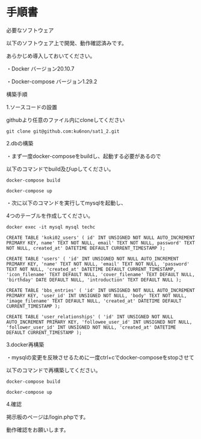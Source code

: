 # 手順書

必要なソフトウェア

以下のソフトウェア上で開発、動作確認済みです。

あらかじめ導入しておいてください。

・Docker バージョン20.10.7

・Docker-compose バージョン1.29.2


構築手順

1.ソースコードの設置

githubより任意のファイル内にcloneしてください

`git clone git@github.com:ku6non/sat1_2.git`


2.dbの構築

・まず一度docker-composeをbuildし、起動する必要があるので

以下のコマンドでbuild及びupしてください。

`docker-compose build`

`docker-compose up`


・次に以下のコマンドを実行してmysqlを起動し、

4つのテーブルを作成してください。

`docker exec -it mysql mysql techc`


`CREATE TABLE 'koki02_users' (
                id' INT UNSIGNED NOT NULL AUTO_INCREMENT PRIMARY KEY,
		name' TEXT NOT NULL,
		email' TEXT NOT NULL,
    	 	password' TEXT NOT NULL,
    		created_at' DATETIME DEFAULT CURRENT_TIMESTAMP
		);`
		
		
`CREATE TABLE 'users' (
    		'id' INT UNSIGNED NOT NULL AUTO_INCREMENT PRIMARY KEY,
   		'name' TEXT NOT NULL,
    		'email' TEXT NOT NULL,
    		'password' TEXT NOT NULL,
    		'created_at' DATETIME DEFAULT CURRENT_TIMESTAMP,
    		'icon_filename' TEXT DEFAULT NULL,
    		'cover_filename' TEXT DEFAULT NULL,
    		'birthday' DATE DEFAULT NULL,
    		'introduction' TEXT DEFAULT NULL
		);`
		
		
`CREATE TABLE 'bbs_entries' (
    		'id' INT UNSIGNED NOT NULL AUTO_INCREMENT PRIMARY KEY,
    		'user_id' INT UNSIGNED NOT NULL,
    		'body' TEXT NOT NULL,
    		'image_filename' TEXT DEFAULT NULL,
    		'created_at' DATETIME DEFAULT CURRENT_TIMESTAMP
		);`
		
		
`CREATE TABLE 'user_relationships' (
    		'id' INT UNSIGNED NOT NULL AUTO_INCREMENT PRIMARY KEY,
    		'followee_user_id' INT UNSIGNED NOT NULL,
    		'follower_user_id' INT UNSIGNED NOT NULL,
    		'created_at' DATETIME DEFAULT CURRENT_TIMESTAMP
		);`
		

3.docker再構築

・mysqlの変更を反映させるために一度ctrl+cでdocker-composeをstopさせて

以下のコマンドで再構築してください。

`docker-compose build`

`docker-compose up`



4.確認

掲示板のページは/login.phpです。

動作確認をお願いします。

